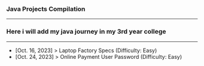 ### Java Projects Compilation
---

<h3>Here i will add my java journey in my 3rd year college</h3>

---

- [Oct. 16, 2023] > Laptop Factory Specs (Difficulty: Easy)
- [Oct. 24, 2023] > Online Payment User Password (Difficulty: Easy)
